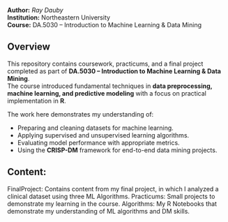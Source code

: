 **Author:** *Ray Dauby*  
**Institution:** Northeastern University  
**Course:** DA.5030 – Introduction to Machine Learning & Data Mining  

## Overview

This repository contains coursework, practicums, and a final project completed as part of **DA.5030 – Introduction to Machine Learning & Data Mining**.  
The course introduced fundamental techniques in **data preprocessing, machine learning, and predictive modeling** with a focus on practical implementation in **R**.

The work here demonstrates my understanding of:

- Preparing and cleaning datasets for machine learning.
- Applying supervised and unsupervised learning algorithms.
- Evaluating model performance with appropriate metrics.
- Using the **CRISP-DM** framework for end-to-end data mining projects.

## Content: 

FinalProject: Contains content from my final project, in which I analyzed a clinical dataset using three ML Algorithms. 
Practicums: Small projects to demonstrate my learning in the course.
Algorithms: My R Notebooks that demonstrate my understanding of ML algorithms and DM skills. 
